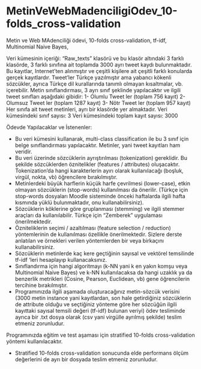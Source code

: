 # MetinVeWebMadenciligiOdev_10-folds_cross-validation
 Metin ve Web MAdenciliği ödevi, 10-folds cross-validation, tf-idf, Multinomial Naive Bayes,

Veri kümesinin içeriği:
“Raw_texts” klasörü ve bu klasör altındaki 3 farklı
klasörde, 3 farklı sınıfına ait toplamda 3000 ayrı tweet kaydı bulunmaktadır. Bu kayıtlar, Internet’ten
alınmıştır ve çeşitli kişilere ait çeşitli farklı konularda gerçek kayıtlardır. Tweet’ler Türkçe yazılmıştır ama
yabancı kökenli sözcükler, ayrıca Türkçe dil kurallarında tanımlı olmayan kısaltmalar, vb. içerebilir.
Metin sınıflandırması, 3 ayrı sınıf şeklinde yapılacaktır ve ilgili tweet sınıfları aşağıdaki gibidir:
1- Olumlu Tweet ler (toplam 756 kayıt)
2- Olumsuz Tweet ler (toplam 1287 kayıt)
3- Nötr Tweet ler (toplam 957 kayıt)
Her sınıfa ait tweet metinleri, ayrı bir klasörde yer almaktadır.
Veri kümesindeki sınıf sayısı: 3
Veri kümesindeki toplam kayıt sayısı: 3000

Ödevde Yapılacaklar ve İstenenler:
* Bu veri kümesini kullanarak, multi-class classification ile bu 3 sınıf için belge sınıflandırması
yapılacaktır. Metinler, yani tweet kayıtları ham veridir.
* Bu veri üzerinde sözcüklerin ayrıştırılması (tokenization) gereklidir. Bu şekilde sözcüklerden
öznitelikler (features / attributes) oluşacaktır. Tokenization’da hangi karakterlerin ayırı olarak
kullanılacağı (boşluk, virgül, nokta, vb) öğrencilere bırakılmıştır.
* Metinlerdeki büyük harflerin küçük harfe çevrilmesi (lower-case), etkin olmayan sözcüklerin
(stop-words) kullanılması da önerilir. (Türkçe için stop-words dosyaları Moodle sisteminde önceki
haftalarda ilgili hafta kısmında yüklü bulunmaktadır, onu kullanabilirsiniz).
* Sözcüklerin köklerine göre gruplanması (stemming) ve ilgili stemmer araçları da kullanılabilir. Türkçe
için “Zemberek” uygulaması önerilmektedir.
* Özniteliklerin seçimi / azaltılması (feature selection / reduction) yöntemlerinin de kullanılması
özellikle önerilmektedir. Sizlere derste anlatılan ve örnekleri verilen yöntemlerden bir veya
birkaçını kullanabilirsiniz.
* Sözcüklerin metinlerde kaç kere geçtiğinin sayısal ve vektörel temsilinde tf-idf ‘leri hesaplayıp
kullanacaksınız.
* Sınıflandırma için hangi algoritmayı (k-NN yani k en yakın komşu veya Multinomial Naive Bayes) ve
k-NN kullanılacaksa da hangi uzaklık ya da benzerlik metrikleri (Cosine, Pearson, Euclidean, vb)
gene öğrencilerin tercihine bırakılmıştır.
* Programınızda ilgili aşamada oluşturacağınız metin-sözcük verisini (3000 metin instance yani
kayıtlardan, son hale getirdiğiniz sözcüklerin de attribute olduğu ve seçtiğiniz yönteme göre her
sözcüğün ilgili kayıttaki sayısal temsili değeri (tf-idf) bulunan veriyi) ödev tesliminde ayrıca bir .txt
dosya olarak (csv yani virgülle ayrılmış şekilde) teslim etmeniz zorunludur.

Programınızda eğitim ve test aşaması için stratified 10-folds cross-validation yöntemi
kullanılacaktır.
* Stratified 10-folds cross-validation sonucunda elde performans ölçüm değerlerini de ayrı bir dosyada teslim etmeniz zorunludur.

